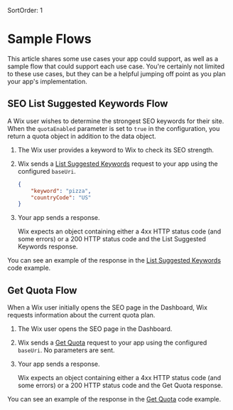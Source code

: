 SortOrder: 1
# Sample Flows
This article shares some use cases your app could support, as well as a sample flow that could support each use case. You're certainly not limited to these use cases, but they can be a helpful jumping off point as you plan your app's implementation.



## SEO List Suggested Keywords Flow

A Wix user wishes to determine the strongest SEO keywords for their site. When the `quotaEnabled` parameter is set to `true` in the configuration, you return a quota object in addition to the data object.

1. The Wix user provides a keyword to Wix to check its SEO strength.

2. Wix sends a [List Suggested Keywords](https://dev.wix.com/api/rest/all-apis/seo-keyword-suggestions/spi/list-suggested-keywords) request to your app using the configured `baseUri`. 

    ```json
    {
        "keyword": "pizza",
        "countryCode": "US"
    }
    ```

3. Your app sends a response. 

   Wix expects an object containing either a 4xx HTTP status code (and some errors) or a 200 HTTP status code and the List Suggested Keywords response.

You can see an example of the response in the [List Suggested Keywords](https://dev.wix.com/api/rest/all-apis/seo-keyword-suggestions/spi/list-suggested-keywords) code example. 

## Get Quota Flow

When a Wix user initially opens the SEO page in the Dashboard, Wix requests information about the current quota plan.

1. The Wix user opens the SEO page in the Dashboard.

2. Wix sends a [Get Quota](https://dev.wix.com/api/rest/all-apis/seo-keyword-suggestions/spi/get-quota) request to your app using the configured `baseUri`. No parameters are sent.

3. Your app sends a response. 

   Wix expects an object containing either a 4xx HTTP status code (and some errors) or a 200 HTTP status code and the Get Quota response.

You can see an example of the response in the [Get Quota](https://dev.wix.com/api/rest/all-apis/seo-keyword-suggestions/spi/get-quota) code example. 









<!-- ## Provider with query limits
1. Wix will understand your provider is using quota limits by setting `quotaEnabled` as `true` in your SPI configuration data.

2. Then call `getQuota` endpoint to get the update amount of available quota.

3. User will enter the desired keyword, and select one of the countries (provided in SPI configuration).

4. While clicking analyze, Wix will call the `listSuggestedKeywords` endpoint.

5. As part of the response, Wix will get the updated quota, and update the UI accordingly.

## Provider without query limits
1. Wix will understand your provider is not using quota limits by setting `quotaEnabled` as `false` in your SPI configuration data.

2. User will enter the desired keyword, and select one of the countries (provided in SPI configuration).

3. While clicking analyze, Wix will call the `listSuggestedKeywords` endpoint. -->
